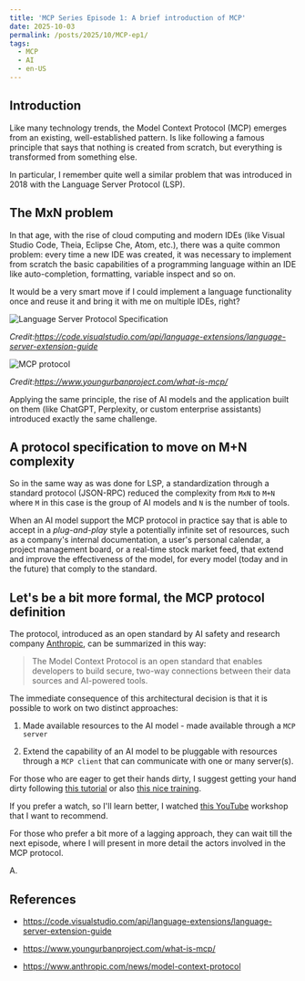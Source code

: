 ```yaml
---
title: 'MCP Series Episode 1: A brief introduction of MCP'
date: 2025-10-03
permalink: /posts/2025/10/MCP-ep1/
tags:
  - MCP
  - AI
  - en-US
---
```

## Introduction

Like many technology trends, the Model Context Protocol (MCP) emerges from an existing, well-established pattern. Is like following a famous principle that says that nothing is created from scratch, but everything is transformed from something else.

In particular, I remember quite well a similar problem that was introduced in 2018 with the Language Server Protocol (LSP).

## The MxN problem

In that age, with the rise of cloud computing and modern IDEs (like Visual Studio Code, Theia, Eclipse Che, Atom, etc.), there was a quite common problem: every time a new IDE was created, it was necessary to implement from scratch the basic capabilities of a programming language within an IDE like auto-completion, formatting, variable inspect and so on.

It would be a very smart move if I could implement a language functionality once and reuse it and bring it with me on multiple IDEs, right?

![Language Server Protocol Specification](https://code.visualstudio.com/assets/api/language-extensions/language-server-extension-guide/lsp-languages-editors.png)

*Credit:<https://code.visualstudio.com/api/language-extensions/language-server-extension-guide>*

![MCP protocol](https://www.youngurbanproject.com/wp-content/uploads/2025/04/mcp-vs-traditional-approach-1-1.png)

*Credit:<https://www.youngurbanproject.com/what-is-mcp/>*

Applying the same principle, the rise of AI models and the application built on them (like ChatGPT, Perplexity, or custom enterprise assistants) introduced exactly the same challenge.

## A protocol specification to move on M+N complexity

So in the same way as was done for LSP, a standardization through a standard protocol (JSON-RPC) reduced the complexity from `MxN` to `M+N` where `M` in this case is the group of AI models and `N` is the number of tools.

When an AI model support the MCP protocol in practice say that is able to accept in a *plug-and-play* style a potentially infinite set of resources, such as a company's internal documentation, a user's personal calendar, a project management board, or a real-time stock market feed, that extend and improve the effectiveness of the model, for every model (today and in the future) that comply to the standard.

## Let's be a bit more formal, the MCP protocol definition

The protocol, introduced as an open standard by AI safety and research company [Anthropic](https://www.anthropic.com/news/model-context-protocol), can be summarized in this way:

> The Model Context Protocol is an open standard that enables developers to build secure, two-way connections between their data sources and AI-powered tools.

The immediate consequence of this architectural decision is that it is possible to work on two distinct approaches:

1. Made available resources to the AI model - made available through a `MCP server`

2. Extend the capability of an AI model to be pluggable with resources through a `MCP client` that can communicate with one or many server(s).

For those who are eager to get their hands dirty, I suggest getting your hand dirty following [this tutorial](https://medium.com/@aparna_prasad/build-your-first-mcp-server-in-typescript-with-code-02af89ef2a5f) or also [this nice training](https://huggingface.co/learn/mcp-course/en/unit1/communication-protocol?utm_source=chatgpt.com).

If you prefer a watch, so I'll learn better, I watched [this YouTube](https://www.youtube.com/watch?v=kQmXtrmQ5Zg) workshop that I want to recommend.

For those who prefer a bit more of a lagging approach, they can wait till the next episode, where I will present in more detail the actors involved in the MCP protocol.

A.

## References

- <https://code.visualstudio.com/api/language-extensions/language-server-extension-guide>

- <https://www.youngurbanproject.com/what-is-mcp/>

- <https://www.anthropic.com/news/model-context-protocol>
